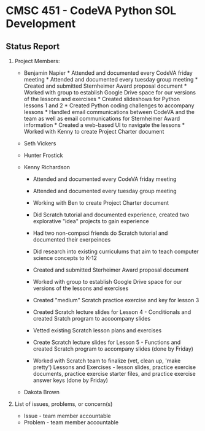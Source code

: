 # CMSC 451 - CodeVA Python SOL Development
## Status Report

1. Project Members:
    * Benjamin Napier
          * Attended and documented every CodeVA friday meeting
          * Attended and documented every tuesday group meeting
          * Created and submitted Sternheimer Award proposal document
          * Worked with group to establish Google Drive space for our versions of the lessons and exercises
          * Created slideshows for Python lessons 1 and 2
          * Created Python coding challenges to accompany lessons
          * Handled email communications between CodeVA and the team as well as email communications for Sternheimer Award information
          * Created a web-based UI to navigate the lessons
          * Worked with Kenny to create Project Charter document
    * Seth Vickers
    * Hunter Frostick
    * Kenny Richardson
      * Attended and documented every CodeVA friday meeting
      * Attended and documented every tuesday group meeting

      * Working with Ben to create Project Charter document

      * Did Scratch tutorial and documented experience, created two explorative "idea" projects to gain experience

      * Had two non-compsci friends do Scratch tutorial and documented their exerpeinces

      * Did research into existing curriculums that aim to teach computer science concepts to K-12

      * Created and submitted Sterheimer Award proposal document

      * Worked with group to establish Google Drive space for our versions of the lessons and exercises

      * Created "medium" Scratch practice exercise and key for lesson 3

      * Created Scratch lecture slides for Lesson 4 - Conditionals and created Sratch program to accoompany slides

      * Vetted existing Scratch lesson plans and exercises

      * Create Scratch lecture slides for Lesson 5 - Functions and created Scratch program to accompany slides (done by Friday)

      * Worked with Scratch team to finalize (vet, clean up, 'make pretty') Lessons and Exercises - lesson slides, practice exercise documents, practice exercise starter files, and practice exercise answer keys (done by Friday)
    
    * Dakota Brown
  

2. List of issues, problems, or concern(s)
    * Issue - team member accountable
    * Problem - team member accountable

